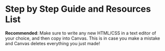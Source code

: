 # Step by Step Guide and Resources List
**Recommended**: Make sure to write any new HTML/CSS in a text editor of your choice, and then copy into Canvas. This is in case you make a mistake and Canvas deletes everything you just made!
